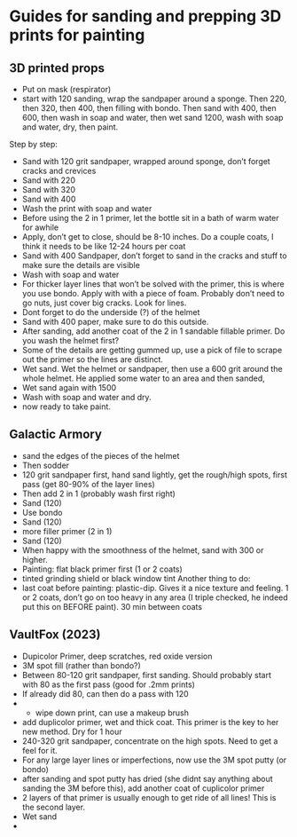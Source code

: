 # Guides for sanding and prepping 3D prints for painting

## 3D printed props

- Put on mask (respirator)
- start with 120 sanding, wrap the sandpaper around a sponge. Then 220, then 320, then 400, then filling with bondo. Then sand with 400, then 600, then wash in soap and water, then wet sand 1200, wash with soap and water, dry, then paint.

Step by step:
- Sand with 120 grit sandpaper, wrapped around sponge, don’t forget cracks and crevices
- Sand with 220
- Sand with 320
- Sand with 400
- Wash the print with soap and water
- Before using the 2 in 1 primer, let the bottle sit in a bath of warm water for awhile
- Apply, don’t get to close, should be 8-10 inches. Do a couple coats, I think it needs to be like 12-24 hours per coat
- Sand with 400 Sandpaper, don’t forget to sand in the cracks and stuff to make sure the details are visible
- Wash with soap and water
- For thicker layer lines that won’t be solved with the primer, this is where you use bondo. Apply with with a piece of foam. Probably don’t need to go nuts, just cover big cracks. Look for lines.
- Dont forget to do the underside (?) of the helmet
- Sand with 400 paper, make sure to do this outside. 
- After sanding, add another coat of the 2 in 1 sandable fillable primer. Do you wash the helmet first?
- Some of the details are getting gummed up, use a pick of file to scrape out the primer so the lines are distinct. 
- Wet sand. Wet the helmet or sandpaper, then use a 600 grit around the whole helmet. He applied some water to an area and then sanded, 
- Wet sand again with 1500
- Wash with soap and water and dry. 
- now ready to take paint.

## Galactic Armory

- sand the edges of the pieces of the helmet
- Then sodder
- 120 grit sandpaper first, hand sand lightly, get the rough/high spots, first pass (get 80-90% of the layer lines)
- Then add 2 in 1 (probably wash first right)
- Sand (120)
- Use bondo
- Sand (120)
- more filler primer (2 in 1)
- Sand (120)
- When happy with the smoothness of the helmet, sand with 300 or higher.
- Painting: flat black primer first (1 or 2 coats)
- tinted grinding shield or black window tint
Another thing to do:
- last coat before painting: plastic-dip. Gives it a nice texture and feeling. 1 or 2 coats, don’t go on too heavy in any area (I triple checked, he indeed put this on BEFORE paint). 30 min between coats

## VaultFox (2023)

- Dupicolor Primer, deep scratches, red oxide version
- 3M spot fill (rather than bondo?)
- Between 80-120 grit sandpaper, first sanding. Should probably start with 80 as the first pass (good for .2mm prints)
- If already did 80, can then do a pass with 120
- - wipe down print, can use a makeup brush
- add duplicolor primer, wet and thick coat. This primer is the key to her new method. Dry for 1 hour
- 240-320 grit sandpaper, concentrate on the high spots. Need to get a feel for it.
- For any large layer lines or imperfections, now use the 3M spot putty (or bondo)
- after sanding and spot putty has dried (she didnt say anything about sanding the 3M before this), add another coat of cuplicolor primer
- 2 layers of that primer is usually enough to get ride of all lines! This is the second layer.
- Wet sand
- 
